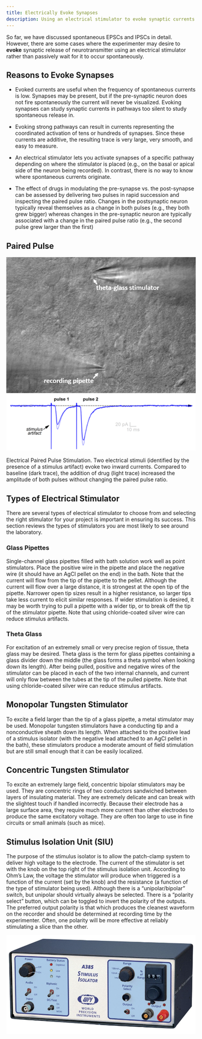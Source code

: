 ```yaml
---
title: Electrically Evoke Synapses
description: Using an electrical stimulator to evoke synaptic currents
---
```


So far, we have discussed spontaneous EPSCs and IPSCs in detail. However, there are some cases where the experimenter may desire to **evoke** synaptic release of neurotransmitter using an electrical stimulator rather than passively wait for it to occur spontaneously. 

## Reasons to Evoke Synapses

* Evoked currents are useful when the frequency of spontaneous currents is low. Synapses may be present, but if the pre-synaptic neuron does not fire spontaneously the current will never be visualized. Evoking synapses can study synaptic currents in pathways too silent to study spontaneous release in.

* Evoking strong pathways can result in currents representing the coordinated activation of tens or hundreds of synapses. Since these currents are additive, the resulting trace is very large, very smooth, and easy to measure. 

* An electrical stimulator lets you activate synapses of a specific pathway depending on where the stimulator is placed (e.g., on the basal or apical side of the neuron being recorded). In contrast, there is no way to know where spontaneous currents originate. 

* The effect of drugs in modulating the pre-synapse vs. the post-synapse can be assessed by delivering two pulses in rapid succession and inspecting the paired pulse ratio.  Changes in the postsynaptic neuron typically reveal themselves as a change in both pulses (e.g., they both grew bigger) whereas changes in the pre-synaptic neuron are typically associated with a change in the paired pulse ratio (e.g., the second pulse grew larger than the first)

## Paired Pulse

<img src="evoke-dic.png" class="img-fluid w-75 border shadow mx-auto d-block my-5">

<img src="evoke-paired-pulse.png" class="img-fluid my-5">

Electrical Paired Pulse Stimulation. Two electrical stimuli (identified by the presence of a stimulus artifact) evoke two inward currents. Compared to baseline (dark trace), the addition of drug (light trace) increased the amplitude of both pulses without changing the paired pulse ratio.

## Types of Electrical Stimulator

There are several types of electrical stimulator to choose from and selecting the right stimulator for your project is important in ensuring its success. This section reviews the types of stimulators you are most likely to see around the laboratory.

### Glass Pipettes
Single-channel glass pipettes filled with bath solution work well as point stimulators. Place the positive wire in the pipette and place the negative wire (it should have an AgCl pellet on the end) in the bath. Note that the current will flow from the tip of the pipette to the pellet. Although the current will flow over a large distance, it is strongest at the open tip of the pipette. Narrower open tip sizes result in a higher resistance, so larger tips take less current to elicit similar responses. If wider stimulation is desired, it may be worth trying to pull a pipette with a wider tip, or to break off the tip of the stimulator pipette. Note that using chloride-coated silver wire can reduce stimulus artifacts.

### Theta Glass
For excitation of an extremely small or very precise region of tissue, theta glass may be desired. Theta glass is the term for glass pipettes containing a glass divider down the middle (the glass forms a theta symbol when looking down its length). After being pulled, positive and negative wires of the stimulator can be placed in each of the two internal channels, and current will only flow between the tubes at the tip of the pulled pipette. Note that using chloride-coated silver wire can reduce stimulus artifacts.

## Monopolar Tungsten Stimulator
To excite a field larger than the tip of a glass pipette, a metal stimulator may be used. Monopolar tungsten stimulators have a conducting tip and a nonconductive sheath down its length. When attached to the positive lead of a stimulus isolator (with the negative lead attached to an AgCl pellet in the bath), these stimulators produce a moderate amount of field stimulation but are still small enough that it can be easily localized.

## Concentric Tungsten Stimulator
To excite an extremely large field, concentric bipolar stimulators may be used. They are concentric rings of two conductors sandwiched between layers of insulating material. They are extremely delicate and can break with the slightest touch if handled incorrectly. Because their electrode has a large surface area, they require much more current than other electrodes to produce the same excitatory voltage. They are often too large to use in fine circuits or small animals (such as mice). 


## Stimulus Isolation Unit (SIU)

The purpose of the stimulus isolator is to allow the patch-clamp system to deliver high voltage to the electrode. The current of the stimulator is set with the knob on the top right of the stimulus isolation unit. According to Ohm’s Law, the voltage the stimulator will produce when triggered is a function of the current (set by the knob) and the resistance (a function of the type of stimulator being used). Although there is a “unipolar/bipolar” switch, but unipolar should virtually always be selected. There is a “polarity select” button, which can be toggled to invert the polarity of the outputs. The preferred output polarity is that which produces the cleanest waveform on the recorder and should be determined at recording time by the experimenter. Often, one polarity will be more effective at reliably stimulating a slice than the other. 

<img src="siu.png" class="img-fluid my-5 w-75 d-block mx-auto">